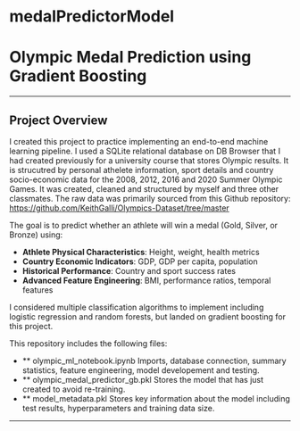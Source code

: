 # medalPredictorModel

# Olympic Medal Prediction using Gradient Boosting 

---

## Project Overview

I created this project to practice implementing an end-to-end machine learning pipeline. I used a SQLite relational database on DB Browser that I had created previously for a university course that stores Olympic results. It is strucutred by personal athelete information, sport details and country socio-economic data for the 2008, 2012, 2016 and 2020 Summer Olympic Games. It was created, cleaned and structured by myself and three other classmates. The raw data was primarily sourced from this Github repository: https://github.com/KeithGalli/Olympics-Dataset/tree/master

The goal is to predict whether an athlete will win a medal (Gold, Silver, or Bronze) using:

- **Athlete Physical Characteristics**: Height, weight, health metrics
- **Country Economic Indicators**: GDP, GDP per capita, population
- **Historical Performance**: Country and sport success rates
- **Advanced Feature Engineering**: BMI, performance ratios, temporal features

I considered multiple classification algorithms to implement including logistic regression and random forests, but landed on gradient boosting for this project.

This repository includes the following files:

- ** olympic_ml_notebook.ipynb
    Imports, database connection, summary statistics, feature engineering, model developement and testing.
- ** olympic_medal_predictor_gb.pkl
    Stores the model that has just created to avoid re-training.
- ** model_metadata.pkl
    Stores key information about the model including test results, hyperparameters and training data size.

---